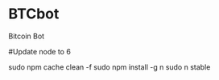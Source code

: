 # BTCbot
Bitcoin Bot





#Update node to 6

sudo npm cache clean -f
sudo npm install -g n
sudo n stable
